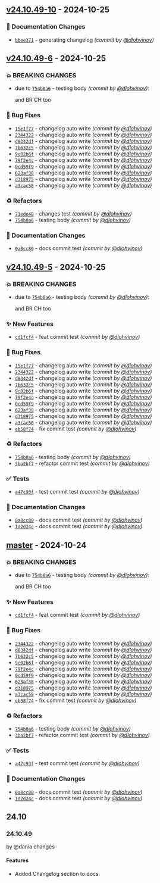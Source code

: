
## [v24.10.49-10] - 2024-10-25
### :memo: Documentation Changes
- [`bbee371`](https://github.com/webitel/webitel-ui-sdk/commit/bbee371d059e63aef2ae2521f936bc80ab57584b) - generating changelog *(commit by [@dlohvinov](https://github.com/dlohvinov))*


## [v24.10.49-6] - 2024-10-25
### :boom: BREAKING CHANGES
- due to [`754b0a6`](https://github.com/webitel/webitel-ui-sdk/commit/754b0a6ca5cbf596343816a831abb78c417af69b) - testing body *(commit by [@dlohvinov](https://github.com/dlohvinov))*:

  and BR CH too


### :bug: Bug Fixes
- [`15e1f77`](https://github.com/webitel/webitel-ui-sdk/commit/15e1f7718084ec33b2f9477c5e286f575661de1d) - changelog auto write *(commit by [@dlohvinov](https://github.com/dlohvinov))*
- [`2344322`](https://github.com/webitel/webitel-ui-sdk/commit/2344322da62d7254929485da14ee1f284fef918c) - changelog auto write *(commit by [@dlohvinov](https://github.com/dlohvinov))*
- [`d8342df`](https://github.com/webitel/webitel-ui-sdk/commit/d8342df4653c50b33ec6db0a39097f4a85e50b99) - changelog auto write *(commit by [@dlohvinov](https://github.com/dlohvinov))*
- [`7b632c5`](https://github.com/webitel/webitel-ui-sdk/commit/7b632c5d6db5da2a6caa0893a258a73c987cfd62) - changelog auto write *(commit by [@dlohvinov](https://github.com/dlohvinov))*
- [`9c02b6f`](https://github.com/webitel/webitel-ui-sdk/commit/9c02b6f08b73a09b0890bbdd8663bca843d18acb) - changelog auto write *(commit by [@dlohvinov](https://github.com/dlohvinov))*
- [`79f2e4c`](https://github.com/webitel/webitel-ui-sdk/commit/79f2e4c7bcb7b5100fe1260e92a7432eff3b0256) - changelog auto write *(commit by [@dlohvinov](https://github.com/dlohvinov))*
- [`0cd59f9`](https://github.com/webitel/webitel-ui-sdk/commit/0cd59f9585e555112c255d58e9266659c641eb6d) - changelog auto write *(commit by [@dlohvinov](https://github.com/dlohvinov))*
- [`623af38`](https://github.com/webitel/webitel-ui-sdk/commit/623af3865b20b94526655a4dd5d1998f53ca277d) - changelog auto write *(commit by [@dlohvinov](https://github.com/dlohvinov))*
- [`d318975`](https://github.com/webitel/webitel-ui-sdk/commit/d31897595078b9498c545d7422cdc9e72456eb77) - changelog auto write *(commit by [@dlohvinov](https://github.com/dlohvinov))*
- [`a3cac58`](https://github.com/webitel/webitel-ui-sdk/commit/a3cac588ac02ff11e59ac9a86d59ba2905cf6f03) - changelog auto write *(commit by [@dlohvinov](https://github.com/dlohvinov))*

### :recycle: Refactors
- [`71ede48`](https://github.com/webitel/webitel-ui-sdk/commit/71ede48792d0e0cdc13c101d00a65ee05581f4f3) - changes test *(commit by [@dlohvinov](https://github.com/dlohvinov))*
- [`754b0a6`](https://github.com/webitel/webitel-ui-sdk/commit/754b0a6ca5cbf596343816a831abb78c417af69b) - testing body *(commit by [@dlohvinov](https://github.com/dlohvinov))*

### :memo: Documentation Changes
- [`0a8cc80`](https://github.com/webitel/webitel-ui-sdk/commit/0a8cc803e3c3e5216346c0496c13ede105216c66) - docs commit test *(commit by [@dlohvinov](https://github.com/dlohvinov))*


## [v24.10.49-5] - 2024-10-25
### :boom: BREAKING CHANGES
- due to [`754b0a6`](https://github.com/webitel/webitel-ui-sdk/commit/754b0a6ca5cbf596343816a831abb78c417af69b) - testing body *(commit by [@dlohvinov](https://github.com/dlohvinov))*:

  and BR CH too


### :sparkles: New Features
- [`cd1fcf4`](https://github.com/webitel/webitel-ui-sdk/commit/cd1fcf48383bcdd1133e48b48e9868b5f7708d19) - feat commit test *(commit by [@dlohvinov](https://github.com/dlohvinov))*

### :bug: Bug Fixes
- [`15e1f77`](https://github.com/webitel/webitel-ui-sdk/commit/15e1f7718084ec33b2f9477c5e286f575661de1d) - changelog auto write *(commit by [@dlohvinov](https://github.com/dlohvinov))*
- [`2344322`](https://github.com/webitel/webitel-ui-sdk/commit/2344322da62d7254929485da14ee1f284fef918c) - changelog auto write *(commit by [@dlohvinov](https://github.com/dlohvinov))*
- [`d8342df`](https://github.com/webitel/webitel-ui-sdk/commit/d8342df4653c50b33ec6db0a39097f4a85e50b99) - changelog auto write *(commit by [@dlohvinov](https://github.com/dlohvinov))*
- [`7b632c5`](https://github.com/webitel/webitel-ui-sdk/commit/7b632c5d6db5da2a6caa0893a258a73c987cfd62) - changelog auto write *(commit by [@dlohvinov](https://github.com/dlohvinov))*
- [`9c02b6f`](https://github.com/webitel/webitel-ui-sdk/commit/9c02b6f08b73a09b0890bbdd8663bca843d18acb) - changelog auto write *(commit by [@dlohvinov](https://github.com/dlohvinov))*
- [`79f2e4c`](https://github.com/webitel/webitel-ui-sdk/commit/79f2e4c7bcb7b5100fe1260e92a7432eff3b0256) - changelog auto write *(commit by [@dlohvinov](https://github.com/dlohvinov))*
- [`0cd59f9`](https://github.com/webitel/webitel-ui-sdk/commit/0cd59f9585e555112c255d58e9266659c641eb6d) - changelog auto write *(commit by [@dlohvinov](https://github.com/dlohvinov))*
- [`623af38`](https://github.com/webitel/webitel-ui-sdk/commit/623af3865b20b94526655a4dd5d1998f53ca277d) - changelog auto write *(commit by [@dlohvinov](https://github.com/dlohvinov))*
- [`d318975`](https://github.com/webitel/webitel-ui-sdk/commit/d31897595078b9498c545d7422cdc9e72456eb77) - changelog auto write *(commit by [@dlohvinov](https://github.com/dlohvinov))*
- [`a3cac58`](https://github.com/webitel/webitel-ui-sdk/commit/a3cac588ac02ff11e59ac9a86d59ba2905cf6f03) - changelog auto write *(commit by [@dlohvinov](https://github.com/dlohvinov))*
- [`eb58f74`](https://github.com/webitel/webitel-ui-sdk/commit/eb58f74a940432f4c60a0ba22f36751befc3e1aa) - fix commit test *(commit by [@dlohvinov](https://github.com/dlohvinov))*

### :recycle: Refactors
- [`754b0a6`](https://github.com/webitel/webitel-ui-sdk/commit/754b0a6ca5cbf596343816a831abb78c417af69b) - testing body *(commit by [@dlohvinov](https://github.com/dlohvinov))*
- [`3ba2bf7`](https://github.com/webitel/webitel-ui-sdk/commit/3ba2bf74ae736733ab6e2f7d1b1fc35237eea783) - refactor commit test *(commit by [@dlohvinov](https://github.com/dlohvinov))*

### :white_check_mark: Tests
- [`a47c93f`](https://github.com/webitel/webitel-ui-sdk/commit/a47c93f90e811ef6ff1ee735657f10215422ce0d) - test commit test *(commit by [@dlohvinov](https://github.com/dlohvinov))*

### :memo: Documentation Changes
- [`0a8cc80`](https://github.com/webitel/webitel-ui-sdk/commit/0a8cc803e3c3e5216346c0496c13ede105216c66) - docs commit test *(commit by [@dlohvinov](https://github.com/dlohvinov))*
- [`1d2d24c`](https://github.com/webitel/webitel-ui-sdk/commit/1d2d24c43218fc9865b6156533ef0001b8150f83) - docs commit test *(commit by [@dlohvinov](https://github.com/dlohvinov))*


## [master] - 2024-10-24
### :boom: BREAKING CHANGES
- due to [`754b0a6`](https://github.com/webitel/webitel-ui-sdk/commit/754b0a6ca5cbf596343816a831abb78c417af69b) - testing body *(commit by [@dlohvinov](https://github.com/dlohvinov))*:

  and BR CH too


### :sparkles: New Features
- [`cd1fcf4`](https://github.com/webitel/webitel-ui-sdk/commit/cd1fcf48383bcdd1133e48b48e9868b5f7708d19) - feat commit test *(commit by [@dlohvinov](https://github.com/dlohvinov))*

### :bug: Bug Fixes
- [`2344322`](https://github.com/webitel/webitel-ui-sdk/commit/2344322da62d7254929485da14ee1f284fef918c) - changelog auto write *(commit by [@dlohvinov](https://github.com/dlohvinov))*
- [`d8342df`](https://github.com/webitel/webitel-ui-sdk/commit/d8342df4653c50b33ec6db0a39097f4a85e50b99) - changelog auto write *(commit by [@dlohvinov](https://github.com/dlohvinov))*
- [`7b632c5`](https://github.com/webitel/webitel-ui-sdk/commit/7b632c5d6db5da2a6caa0893a258a73c987cfd62) - changelog auto write *(commit by [@dlohvinov](https://github.com/dlohvinov))*
- [`9c02b6f`](https://github.com/webitel/webitel-ui-sdk/commit/9c02b6f08b73a09b0890bbdd8663bca843d18acb) - changelog auto write *(commit by [@dlohvinov](https://github.com/dlohvinov))*
- [`79f2e4c`](https://github.com/webitel/webitel-ui-sdk/commit/79f2e4c7bcb7b5100fe1260e92a7432eff3b0256) - changelog auto write *(commit by [@dlohvinov](https://github.com/dlohvinov))*
- [`0cd59f9`](https://github.com/webitel/webitel-ui-sdk/commit/0cd59f9585e555112c255d58e9266659c641eb6d) - changelog auto write *(commit by [@dlohvinov](https://github.com/dlohvinov))*
- [`623af38`](https://github.com/webitel/webitel-ui-sdk/commit/623af3865b20b94526655a4dd5d1998f53ca277d) - changelog auto write *(commit by [@dlohvinov](https://github.com/dlohvinov))*
- [`d318975`](https://github.com/webitel/webitel-ui-sdk/commit/d31897595078b9498c545d7422cdc9e72456eb77) - changelog auto write *(commit by [@dlohvinov](https://github.com/dlohvinov))*
- [`a3cac58`](https://github.com/webitel/webitel-ui-sdk/commit/a3cac588ac02ff11e59ac9a86d59ba2905cf6f03) - changelog auto write *(commit by [@dlohvinov](https://github.com/dlohvinov))*
- [`eb58f74`](https://github.com/webitel/webitel-ui-sdk/commit/eb58f74a940432f4c60a0ba22f36751befc3e1aa) - fix commit test *(commit by [@dlohvinov](https://github.com/dlohvinov))*

### :recycle: Refactors
- [`754b0a6`](https://github.com/webitel/webitel-ui-sdk/commit/754b0a6ca5cbf596343816a831abb78c417af69b) - testing body *(commit by [@dlohvinov](https://github.com/dlohvinov))*
- [`3ba2bf7`](https://github.com/webitel/webitel-ui-sdk/commit/3ba2bf74ae736733ab6e2f7d1b1fc35237eea783) - refactor commit test *(commit by [@dlohvinov](https://github.com/dlohvinov))*

### :white_check_mark: Tests
- [`a47c93f`](https://github.com/webitel/webitel-ui-sdk/commit/a47c93f90e811ef6ff1ee735657f10215422ce0d) - test commit test *(commit by [@dlohvinov](https://github.com/dlohvinov))*

### :memo: Documentation Changes
- [`0a8cc80`](https://github.com/webitel/webitel-ui-sdk/commit/0a8cc803e3c3e5216346c0496c13ede105216c66) - docs commit test *(commit by [@dlohvinov](https://github.com/dlohvinov))*
- [`1d2d24c`](https://github.com/webitel/webitel-ui-sdk/commit/1d2d24c43218fc9865b6156533ef0001b8150f83) - docs commit test *(commit by [@dlohvinov](https://github.com/dlohvinov))*


## 24.10

### 24.10.49
by @dania changes

#### Features

- Added Changelog section to docs

[//]: # (#### Bug Fixes)

[//]: # (#### Refactors)

[//]: # (#### Breaking changes)

[//]: # (#### Deprecations)

[//]: # (delete this comment)
[master]: https://github.com/webitel/webitel-ui-sdk/compare/v24.10.49-3...master
[v24.10.49-5]: https://github.com/webitel/webitel-ui-sdk/compare/v24.10.49-3...v24.10.49-5

[v24.10.49-6]: https://github.com/webitel/webitel-ui-sdk/compare/v24.10.49-4...v24.10.49-6
[v24.10.49-10]: https://github.com/webitel/webitel-ui-sdk/compare/v24.10.49-9...v24.10.49-10
